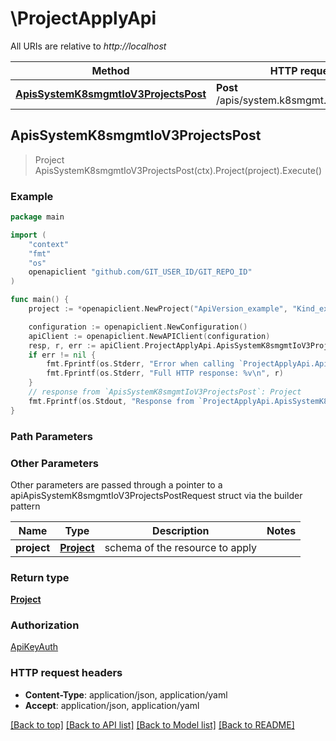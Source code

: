 # \ProjectApplyApi

All URIs are relative to *http://localhost*

Method | HTTP request | Description
------------- | ------------- | -------------
[**ApisSystemK8smgmtIoV3ProjectsPost**](ProjectApplyApi.md#ApisSystemK8smgmtIoV3ProjectsPost) | **Post** /apis/system.k8smgmt.io/v3/projects | 



## ApisSystemK8smgmtIoV3ProjectsPost

> Project ApisSystemK8smgmtIoV3ProjectsPost(ctx).Project(project).Execute()





### Example

```go
package main

import (
    "context"
    "fmt"
    "os"
    openapiclient "github.com/GIT_USER_ID/GIT_REPO_ID"
)

func main() {
    project := *openapiclient.NewProject("ApiVersion_example", "Kind_example", *openapiclient.NewMetadata("Name_example", "Project_example"), *openapiclient.NewProjectSpec()) // Project | schema of the resource to apply

    configuration := openapiclient.NewConfiguration()
    apiClient := openapiclient.NewAPIClient(configuration)
    resp, r, err := apiClient.ProjectApplyApi.ApisSystemK8smgmtIoV3ProjectsPost(context.Background()).Project(project).Execute()
    if err != nil {
        fmt.Fprintf(os.Stderr, "Error when calling `ProjectApplyApi.ApisSystemK8smgmtIoV3ProjectsPost``: %v\n", err)
        fmt.Fprintf(os.Stderr, "Full HTTP response: %v\n", r)
    }
    // response from `ApisSystemK8smgmtIoV3ProjectsPost`: Project
    fmt.Fprintf(os.Stdout, "Response from `ProjectApplyApi.ApisSystemK8smgmtIoV3ProjectsPost`: %v\n", resp)
}
```

### Path Parameters



### Other Parameters

Other parameters are passed through a pointer to a apiApisSystemK8smgmtIoV3ProjectsPostRequest struct via the builder pattern


Name | Type | Description  | Notes
------------- | ------------- | ------------- | -------------
 **project** | [**Project**](Project.md) | schema of the resource to apply | 

### Return type

[**Project**](Project.md)

### Authorization

[ApiKeyAuth](../README.md#ApiKeyAuth)

### HTTP request headers

- **Content-Type**: application/json, application/yaml
- **Accept**: application/json, application/yaml

[[Back to top]](#) [[Back to API list]](../README.md#documentation-for-api-endpoints)
[[Back to Model list]](../README.md#documentation-for-models)
[[Back to README]](../README.md)

